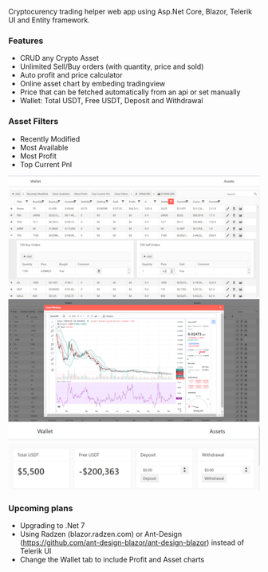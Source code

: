Cryptocurency trading helper web app using Asp.Net Core, Blazor, Telerik UI and Entity framework.

### Features
- CRUD any Crypto Asset
- Unlimited Sell/Buy orders (with quantity, price and sold)
- Auto profit and price calculator
- Online asset chart by embeding tradingview
- Price that can be fetched automatically from an api or set manually
- Wallet: Total USDT, Free USDT, Deposit and Withdrawal

### Asset Filters
- Recently Modified
- Most Available
- Most Profit
- Top Current Pnl

![alt text](https://github.com/Mahdi7s/Trade-Helper/raw/main/screens/3.jpg)
![alt text](https://github.com/Mahdi7s/Trade-Helper/raw/main/screens/4.jpg)
![alt text](https://github.com/Mahdi7s/Trade-Helper/raw/main/screens/5.jpg)

### Upcoming plans
- Upgrading to .Net 7
- Using Radzen (blazor.radzen.com) or Ant-Design (https://github.com/ant-design-blazor/ant-design-blazor) instead of Telerik UI
- Change the Wallet tab to include Profit and Asset charts
